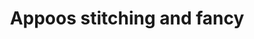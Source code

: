 ---
title: "Appoos stitching and  fancy"
url: /thiruvananthapuram/appoos-stitching-and-fancy/
shop: Schneiderei
---